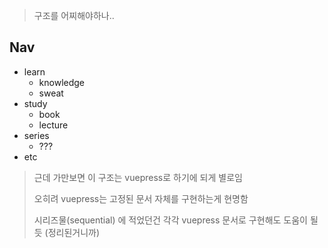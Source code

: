 > 구조를 어찌해야하나..

## Nav
- learn
  - knowledge
  - sweat
- study
  - book
  - lecture
- series
  - ???
- etc

> 근데 가만보면 이 구조는 vuepress로 하기에 되게 별로임
> 
> 오히려 vuepress는 고정된 문서 자체를 구현하는게 현명함
> 
> 시리즈물(sequential) 에 적었던건 각각 vuepress 문서로 구현해도 도움이 될 듯 (정리된거니까)
